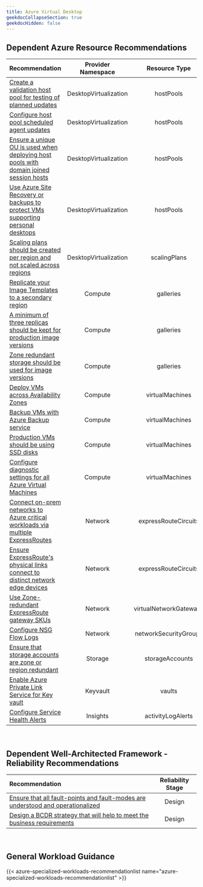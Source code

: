 ```yaml
---
title: Azure Virtual Desktop
geekdocCollapseSection: true
geekdocHidden: false
---
```


## Dependent Azure Resource Recommendations

| Recommendation                                                                                                                                                                                                                                                                  |  Provider Namespace   |     Resource Type      |
| :------------------------------------------------------------------------------------------------------------------------------------------------------------------------------------------------------------------------------------------------------------------------------ | :-------------------: | :--------------------: |
| [Create a validation host pool for testing of planned updates](.../../../Azure-Proactive-Resiliency-Library-v2/azure-resources/DesktopVirtualization/hostPools/#Create-a-validation-host-pool-for-testing-of-planned-updates)                                                   | DesktopVirtualization |       hostPools        |
| [Configure host pool scheduled agent updates](.../../../Azure-Proactive-Resiliency-Library-v2/azure-resources/DesktopVirtualization/hostPools/#configure-host-pool-scheduled-agent-updates)                                                                                     | DesktopVirtualization |       hostPools        |
| [Ensure a unique OU is used when deploying host pools with domain joined session hosts](.../../../Azure-Proactive-Resiliency-Library-v2/azure-resources/DesktopVirtualization/hostPools/#ensure-a-unique-ou-is-used-when-deploying-host-pools-with-domain-joined-session-hosts) | DesktopVirtualization |       hostPools        |
| [Use Azure Site Recovery or backups to protect VMs supporting personal desktops](.../../../Azure-Proactive-Resiliency-Library-v2/azure-resources/DesktopVirtualization/hostPools/#use-azure-site-recovery-or-backups-to-protect-vms-supporting-personal-desktops)               | DesktopVirtualization |       hostPools        |
| [Scaling plans should be created per region and not scaled across regions](.../../../Azure-Proactive-Resiliency-Library-v2/azure-resources/DesktopVirtualization/scalingPlans/#scaling-plans-should-be-created-per-region-and-not-scaled-across-regions)                        | DesktopVirtualization |      scalingPlans      |
| [Replicate your Image Templates to a secondary region](.../../../Azure-Proactive-Resiliency-Library-v2/azure-resources/VirtualMachineImages/imageTemplates/#replicate-your-image-templates-to-a-secondary-region)                                                               |        Compute        |       galleries        |
| [A minimum of three replicas should be kept for production image versions](.../../../Azure-Proactive-Resiliency-Library-v2/azure-resources/Compute/galleries/#a-minimum-of-three-replicas-should-be-kept-for-production-image-versions)                                         |        Compute        |       galleries        |
| [Zone redundant storage should be used for image versions](.../../../Azure-Proactive-Resiliency-Library-v2/azure-resources/Compute/galleries/#zone-redundant-storage-should-be-used-for-image-versions)                                                                         |        Compute        |       galleries        |
| [Deploy VMs across Availability Zones](.../../../Azure-Proactive-Resiliency-Library-v2/azure-resources/Compute/virtualMachines/#deploy-vms-across-availability-zones)                                                                                                           |        Compute        |    virtualMachines     |
| [Backup VMs with Azure Backup service](.../../../Azure-Proactive-Resiliency-Library-v2/azure-resources/Compute/virtualMachines/#backup-vms-with-azure-backup-service)                                                                                                           |        Compute        |    virtualMachines     |
| [Production VMs should be using SSD disks](.../../../Azure-Proactive-Resiliency-Library-v2/azure-resources/Compute/virtualMachines/#production-vms-should-be-using-ssd-disks)                                                                                                   |        Compute        |    virtualMachines     |
| [Configure diagnostic settings for all Azure Virtual Machines](.../../../Azure-Proactive-Resiliency-Library-v2/azure-resources/Compute/virtualMachines/#configure-diagnostic-settings-for-all-azure-virtual-machines)                                                           |        Compute        |    virtualMachines     |
| [Connect on-prem networks to Azure critical workloads via multiple ExpressRoutes](.../../../Azure-Proactive-Resiliency-Library-v2/azure-resources/Network/expressRouteCircuits/#connect-on-prem-networks-to-azure-critical-workloads-via-multiple-expressroutes)                |        Network        |  expressRouteCircuits  |
| [Ensure ExpressRoute's physical links connect to distinct network edge devices](.../../../Azure-Proactive-Resiliency-Library-v2/azure-resources/Network/expressRouteCircuits/#ensure-expressroutes-physical-links-connect-to-distinct-network-edge-devices)                     |        Network        |  expressRouteCircuits  |
| [Use Zone-redundant ExpressRoute gateway SKUs](.../../../Azure-Proactive-Resiliency-Library-v2/azure-resources/Network/virtualNetworkGateways/#use-zone-redundant-expressroute-gateway-skus)                                                                                    |        Network        | virtualNetworkGateways |
| [Configure NSG Flow Logs](.../../../Azure-Proactive-Resiliency-Library-v2/azure-resources/Network/networkSecurityGroups/#configure-nsg-flow-logs)                                                                                                                               |        Network        | networkSecurityGroups  |
| [Ensure that storage accounts are zone or region redundant](.../../../Azure-Proactive-Resiliency-Library-v2/azure-resources/Storage/storageAccounts/#ensure-that-storage-accounts-are-zone-or-region-redundant)                                                                 |        Storage        |    storageAccounts     |
| [Enable Azure Private Link Service for Key vault](.../../../Azure-Proactive-Resiliency-Library-v2/azure-resources/KeyVault/vaults/#enable-azure-private-link-service-for-key-vault)                                                                                             |       Keyvault        |         vaults         |
| [Configure Service Health Alerts](.../../../Azure-Proactive-Resiliency-Library-v2/azure-resources/Insights/activityLogAlerts/#configure-service-health-alerts)                                                                                                                  |       Insights        |   activityLogAlerts    |

<br>

## Dependent Well-Architected Framework - Reliability Recommendations

| Recommendation                                                                                                                                                                                                                       | Reliability Stage |
| :----------------------------------------------------------------------------------------------------------------------------------------------------------------------------------------------------------------------------------- | :---------------: |
| [Ensure that all fault-points and fault-modes are understood and operationalized](.../../../Azure-Proactive-Resiliency-Library-v2/azure-waf/design/#ensure-that-all-fault-points-and-fault-modes-are-understood-and-operationalized) |      Design       |
| [Design a BCDR strategy that will help to meet the business requirements](.../../../Azure-Proactive-Resiliency-Library-v2/azure-waf/design/#design-a-bcdr-strategy-that-will-help-to-meet-the-business-requirements)                 |      Design       |

<br>

## General Workload Guidance

{{< azure-specialized-workloads-recommendationlist name="azure-specialized-workloads-recommendationlist" >}}
